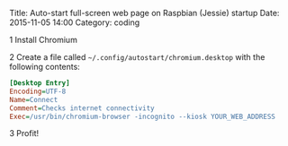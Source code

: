Title: Auto-start full-screen web page on Raspbian (Jessie) startup
Date: 2015-11-05 14:00
Category: coding

1 Install Chromium

2 Create a file called `~/.config/autostart/chromium.desktop` with the following contents:

```ini
[Desktop Entry]
Encoding=UTF-8
Name=Connect
Comment=Checks internet connectivity
Exec=/usr/bin/chromium-browser -incognito --kiosk YOUR_WEB_ADDRESS
```

3 Profit!

